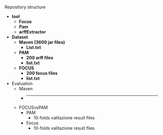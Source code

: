 Repository structure

* **tool**
	* **Focus**
	* **Pam**
	* **arffExtractor**
* **Dataset**
	* **Maven (3600 jar files)**
		* **List.txt**
	* **PAM**
		* **200 arff files**
		* **list.txt**
	* **FOCUS**
		* **200 focus files**
		* **list.txt**
* Evaluation  
	* Maven  	
		* ___  		
	* FOCUSvsPAM  	
		* PAM  		
			* 10-folds valitazione result files  			
		* Focus  		
			* 10-folds valitazione result files  			
